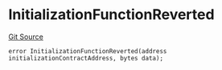 # InitializationFunctionReverted
[Git Source](https://github.com/thrackle-io/tron/blob/13105ed31bc78c8d50cdf97173deb83a68e88dee/src/client/token/handler/diamond/HandlerDiamondLib.sol)


```solidity
error InitializationFunctionReverted(address initializationContractAddress, bytes data);
```

